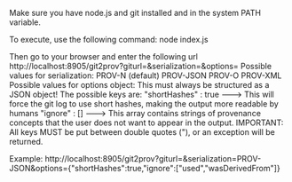 Make sure you have node.js and git installed and in the system PATH variable.

To execute, use the following command:
    node index.js
    
Then go to your browser and enter the following url
http://localhost:8905/git2prov?giturl=<your open git repository>&serialization=<your serialization of choice>&options=<options object>
Possible values for serialization:
  PROV-N (default)
  PROV-JSON
  PROV-O
  PROV-XML
Possible values for options object:
  This must always be structured as a JSON object!
  The possible keys are:
    "shortHashes" : true ---> This will force the git log to use short hashes, making the output more readable by humans
    "ignore" : [] ---> This array contains strings of provenance concepts that the user does not want to appear in the output. 
  IMPORTANT: All keys MUST be put between double quotes ("), or an exception will be returned.   
    
Example:
http://localhost:8905/git2prov?giturl=<your open git repository>&serialization=PROV-JSON&options={"shortHashes":true,"ignore":["used","wasDerivedFrom"]}

